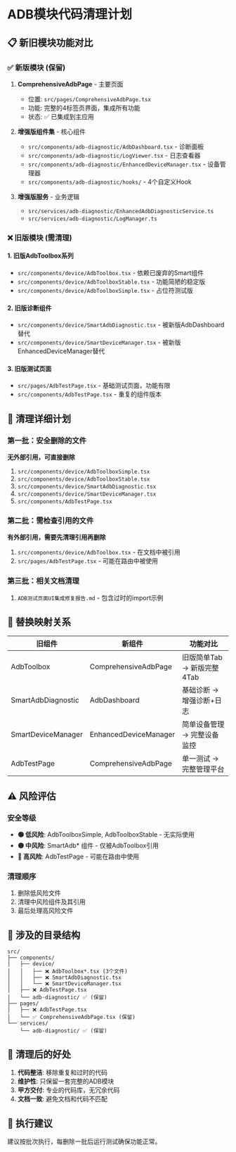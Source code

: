 # ADB模块代码清理计划

## 📋 新旧模块功能对比

### ✅ 新版模块 (保留)
1. **ComprehensiveAdbPage** - 主要页面
   - 位置: `src/pages/ComprehensiveAdbPage.tsx`
   - 功能: 完整的4标签页界面，集成所有功能
   - 状态: ✅ 已集成到主应用

2. **增强版组件集** - 核心组件
   - `src/components/adb-diagnostic/AdbDashboard.tsx` - 诊断面板
   - `src/components/adb-diagnostic/LogViewer.tsx` - 日志查看器
   - `src/components/adb-diagnostic/EnhancedDeviceManager.tsx` - 设备管理器
   - `src/components/adb-diagnostic/hooks/` - 4个自定义Hook

3. **增强版服务** - 业务逻辑
   - `src/services/adb-diagnostic/EnhancedAdbDiagnosticService.ts`
   - `src/services/adb-diagnostic/LogManager.ts`

### ❌ 旧版模块 (需清理)

#### 1. 旧版AdbToolbox系列
- `src/components/device/AdbToolbox.tsx` - 依赖已废弃的Smart组件
- `src/components/device/AdbToolboxStable.tsx` - 功能简陋的稳定版
- `src/components/device/AdbToolboxSimple.tsx` - 占位符测试版

#### 2. 旧版诊断组件
- `src/components/device/SmartAdbDiagnostic.tsx` - 被新版AdbDashboard替代
- `src/components/device/SmartDeviceManager.tsx` - 被新版EnhancedDeviceManager替代

#### 3. 旧版测试页面
- `src/pages/AdbTestPage.tsx` - 基础测试页面，功能有限
- `src/components/AdbTestPage.tsx` - 重复的组件版本

## 🧹 清理详细计划

### 第一批：安全删除的文件
**无外部引用，可直接删除**
1. `src/components/device/AdbToolboxSimple.tsx`
2. `src/components/device/AdbToolboxStable.tsx`
3. `src/components/device/SmartAdbDiagnostic.tsx`
4. `src/components/device/SmartDeviceManager.tsx`
5. `src/components/AdbTestPage.tsx`

### 第二批：需检查引用的文件
**有外部引用，需要先清理引用再删除**
1. `src/components/device/AdbToolbox.tsx` - 在文档中被引用
2. `src/pages/AdbTestPage.tsx` - 可能在路由中被使用

### 第三批：相关文档清理
1. `ADB测试页面UI集成修复报告.md` - 包含过时的import示例

## 🔄 替换映射关系

| 旧组件 | 新组件 | 功能对比 |
|--------|--------|----------|
| AdbToolbox | ComprehensiveAdbPage | 旧版简单Tab → 新版完整4Tab |
| SmartAdbDiagnostic | AdbDashboard | 基础诊断 → 增强诊断+日志 |
| SmartDeviceManager | EnhancedDeviceManager | 简单设备管理 → 完整设备监控 |
| AdbTestPage | ComprehensiveAdbPage | 单一测试 → 完整管理平台 |

## ⚠️ 风险评估

### 安全等级
- **🟢 低风险**: AdbToolboxSimple, AdbToolboxStable - 无实际使用
- **🟡 中风险**: SmartAdb* 组件 - 仅被AdbToolbox引用
- **🔴 高风险**: AdbTestPage - 可能在路由中使用

### 清理顺序
1. 删除低风险文件
2. 清理中风险组件及其引用
3. 最后处理高风险文件

## 📁 涉及的目录结构

```
src/
├── components/
│   ├── device/
│   │   ├── ❌ AdbToolbox*.tsx (3个文件)
│   │   ├── ❌ SmartAdbDiagnostic.tsx
│   │   └── ❌ SmartDeviceManager.tsx
│   ├── ❌ AdbTestPage.tsx
│   └── adb-diagnostic/ ✅ (保留)
├── pages/
│   ├── ❌ AdbTestPage.tsx
│   └── ✅ ComprehensiveAdbPage.tsx (保留)
└── services/
    └── adb-diagnostic/ ✅ (保留)
```

## 🎯 清理后的好处

1. **代码整洁**: 移除重复和过时的代码
2. **维护性**: 只保留一套完整的ADB模块
3. **甲方交付**: 专业的代码库，无冗余代码
4. **文档一致**: 避免文档和代码不匹配

## 🚀 执行建议

建议按批次执行，每删除一批后运行测试确保功能正常。